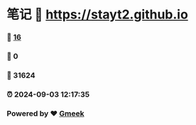 # 笔记 :link: https://stayt2.github.io 
### :page_facing_up: [16](https://stayt2.github.io/tag.html) 
### :speech_balloon: 0 
### :hibiscus: 31624 
### :alarm_clock: 2024-09-03 12:17:35 
### Powered by :heart: [Gmeek](https://github.com/Meekdai/Gmeek)
